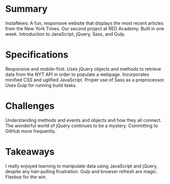 # Summary
InstaNews: A fun, responsive website that displays the most recent articles from the New York Times.
Our second project at RED Academy.
Built in one week.
Introduction to JavaScript, jQuery, Sass, and Gulp.

# Specifications
Responsive and mobile-first.
Uses jQuery objects and methods to retrieve data from the NYT API in order to populate a webpage.
Incorporates minified CSS and uglified JavaScript.
Proper use of Sass as a preprocessor.
Uses Gulp for running build tasks.

# Challenges
Understanding methods and events and objects and how they all connect.
The wonderful world of jQuery continues to be a mystery.
Committing to GitHub more frequently.

# Takeaways
I really enjoyed learning to manipulate data using JavaScript and jQuery, despite any hair-pulling frustration.
Gulp and browser refresh are magic.
Flexbox for the win.

